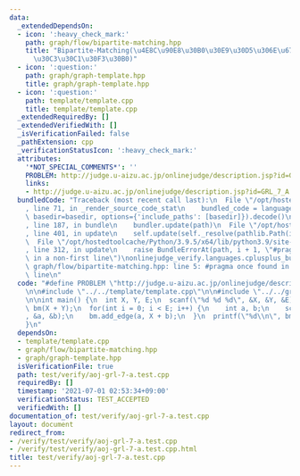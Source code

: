 ```yaml
---
data:
  _extendedDependsOn:
  - icon: ':heavy_check_mark:'
    path: graph/flow/bipartite-matching.hpp
    title: "Bipartite-Matching(\u4E8C\u90E8\u30B0\u30E9\u30D5\u306E\u6700\u5927\u30DE\
      \u30C3\u30C1\u30F3\u30B0)"
  - icon: ':question:'
    path: graph/graph-template.hpp
    title: graph/graph-template.hpp
  - icon: ':question:'
    path: template/template.cpp
    title: template/template.cpp
  _extendedRequiredBy: []
  _extendedVerifiedWith: []
  _isVerificationFailed: false
  _pathExtension: cpp
  _verificationStatusIcon: ':heavy_check_mark:'
  attributes:
    '*NOT_SPECIAL_COMMENTS*': ''
    PROBLEM: http://judge.u-aizu.ac.jp/onlinejudge/description.jsp?id=GRL_7_A
    links:
    - http://judge.u-aizu.ac.jp/onlinejudge/description.jsp?id=GRL_7_A
  bundledCode: "Traceback (most recent call last):\n  File \"/opt/hostedtoolcache/Python/3.9.5/x64/lib/python3.9/site-packages/onlinejudge_verify/documentation/build.py\"\
    , line 71, in _render_source_code_stat\n    bundled_code = language.bundle(stat.path,\
    \ basedir=basedir, options={'include_paths': [basedir]}).decode()\n  File \"/opt/hostedtoolcache/Python/3.9.5/x64/lib/python3.9/site-packages/onlinejudge_verify/languages/cplusplus.py\"\
    , line 187, in bundle\n    bundler.update(path)\n  File \"/opt/hostedtoolcache/Python/3.9.5/x64/lib/python3.9/site-packages/onlinejudge_verify/languages/cplusplus_bundle.py\"\
    , line 401, in update\n    self.update(self._resolve(pathlib.Path(included), included_from=path))\n\
    \  File \"/opt/hostedtoolcache/Python/3.9.5/x64/lib/python3.9/site-packages/onlinejudge_verify/languages/cplusplus_bundle.py\"\
    , line 312, in update\n    raise BundleErrorAt(path, i + 1, \"#pragma once found\
    \ in a non-first line\")\nonlinejudge_verify.languages.cplusplus_bundle.BundleErrorAt:\
    \ graph/flow/bipartite-matching.hpp: line 5: #pragma once found in a non-first\
    \ line\n"
  code: "#define PROBLEM \"http://judge.u-aizu.ac.jp/onlinejudge/description.jsp?id=GRL_7_A\"\
    \n\n#include \"../../template/template.cpp\"\n\n#include \"../../graph/flow/bipartite-matching.hpp\"\
    \n\nint main() {\n  int X, Y, E;\n  scanf(\"%d %d %d\", &X, &Y, &E);\n  BipartiteMatching\
    \ bm(X + Y);\n  for(int i = 0; i < E; i++) {\n    int a, b;\n    scanf(\"%d %d\"\
    , &a, &b);\n    bm.add_edge(a, X + b);\n  }\n  printf(\"%d\\n\", bm.bipartite_matching());\n\
    }\n"
  dependsOn:
  - template/template.cpp
  - graph/flow/bipartite-matching.hpp
  - graph/graph-template.hpp
  isVerificationFile: true
  path: test/verify/aoj-grl-7-a.test.cpp
  requiredBy: []
  timestamp: '2021-07-01 02:53:34+09:00'
  verificationStatus: TEST_ACCEPTED
  verifiedWith: []
documentation_of: test/verify/aoj-grl-7-a.test.cpp
layout: document
redirect_from:
- /verify/test/verify/aoj-grl-7-a.test.cpp
- /verify/test/verify/aoj-grl-7-a.test.cpp.html
title: test/verify/aoj-grl-7-a.test.cpp
---
```

